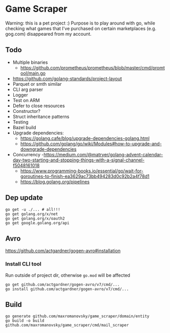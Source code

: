 # Game Scraper

Warning: this is a pet project :)
Purpose is to play around with go, while checking what games that I've purchased on certain marketplaces (e.g. gog.com) disappeared from my account.

## Todo
- Multiple binaries
    - https://github.com/prometheus/prometheus/blob/master/cmd/promtool/main.go
- https://github.com/golang-standards/project-layout
- Parquet or smth similar
- CLI arg parser
- Logger
- Test on ARM
- Defer to close resources
- Constructor?
- Struct inheritance patterns
- Testing
- Bazel build
- Upgrade dependencies:
    - https://golang.cafe/blog/upgrade-dependencies-golang.html
    - https://github.com/golang/go/wiki/Modules#how-to-upgrade-and-downgrade-dependencies
- Concurrency
    -https://medium.com/@matryer/golang-advent-calendar-day-two-starting-and-stopping-things-with-a-signal-channel-f5048161018
    - https://www.programming-books.io/essential/go/wait-for-goroutines-to-finish-ea3629ac73bb494283d0c92b2a4f78d1
    - https://blog.golang.org/pipelines


## Dep update
```shell script
go get -u ./... # all!!!
go get golang.org/x/net
go get golang.org/x/oauth2
go get google.golang.org/api
```

## Avro

https://github.com/actgardner/gogen-avro#installation

### Install CLI tool
Run outside of project dir, otherwise `go.mod` will be affected
```shell script
go get github.com/actgardner/gogen-avro/v7/cmd/...
go install github.com/actgardner/gogen-avro/v7/cmd/...
```

## Build

```shell script
go generate github.com/maxromanovsky/game_scraper/domain/entity
go build -o build github.com/maxromanovsky/game_scraper/cmd/mail_scraper
```